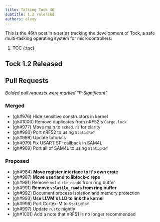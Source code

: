 ```yaml
---
title: Talking Tock 46
subtitle: 1.2 released
authors: alevy
---
```


This is the 46th post in a series tracking the development of Tock, a safe
multi-tasking operating system for microcontrollers.

1. TOC
{:toc}

## Tock 1.2 Released

## Pull Requests

_Bolded pull requests were marked "P-Significant"_

### Merged

  * (gh#976) Hide sensitive constructors in kernel
  * (gh#1000) Remove duplicates from nRF52's `Cargo.lock`
  * (gh#977) Move main to `sched.rs` for clarity
  * (gh#990) Port nRF52 to using `StaticRef`
  * (gh#998) Update tutorials
  * (gh#979) Fix USART SPI callback in SAM4L
  * (gh#989) Port all of SAM4L to using `StaticRef`

### Proposed

  * (gh#984) **Move register interface to it's own crate**
  * (gh#987) **Move userland to libtock-c repo**
  * (gh#991) Remove `volatile_read`s from ring buffer
  * (gh#991) **Remove `volatile_read`s from ring buffer**
  * (gh#992) Document process isolation and memory protection
  * (gh#993) **Use LLVM's LLD to link the kernel**
  * (gh#996) Port Cortex-M to `StaticRef`
  * (gh#997) Update `rustc` nightly
  * (gh#1001) Add a note that nRF51 is no longer recommended
